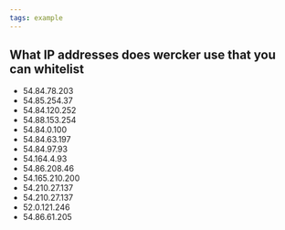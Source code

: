```yaml
---
tags: example
---
```


## What IP addresses does wercker use that you can whitelist

* 54.84.78.203
* 54.85.254.37
* 54.84.120.252
* 54.88.153.254
* 54.84.0.100
* 54.84.63.197
* 54.84.97.93
* 54.164.4.93
* 54.86.208.46
* 54.165.210.200
* 54.210.27.137
* 54.210.27.137
* 52.0.121.246
* 54.86.61.205
